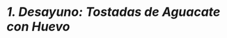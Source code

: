 # *1. Desayuno: Tostadas de Aguacate con Huevo*                                                                                              